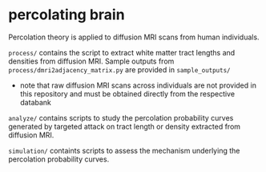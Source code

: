 # percolating brain
Percolation theory is applied to diffusion MRI scans from human individuals.

`process/` contains the script to extract white matter tract lengths and densities from diffusion MRI. 
Sample outputs from `process/dmri2adjacency_matrix.py` are provided in `sample_outputs/`
* note that raw diffusion MRI scans across individuals are not provided in this repository and must be obtained directly from the respective databank

`analyze/` contains scripts to study the percolation probability curves generated by targeted attack 
on tract length or density extracted from diffusion MRI.

`simulation/` containts scripts to assess the mechanism underlying the percolation probability curves.
